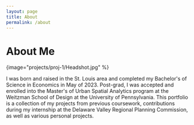 ```yaml
---
layout: page
title: About
permalink: /about
---
```

# About Me

{image="projects/proj-1/Headshot.jpg" %}

I was born and raised in the St. Louis area and completed my Bachelor's of Science in Economics in May of 2023. Post-grad, I was accepted and enrolled into the Master's of Urban Spatial Analytics program at the Weitzman School of Design at the University of Pennsylvania. This portfolio is a collection of my projects from previous coursework, contributions during my internship at the Delaware Valley Regional Planning Commission, as well as various personal projects. 
